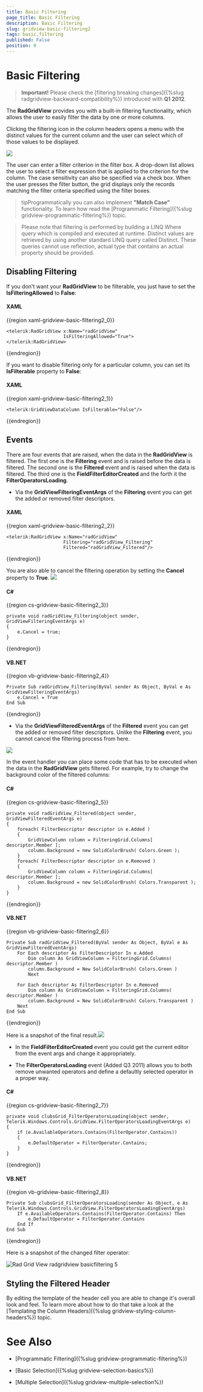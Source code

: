 ```yaml
---
title: Basic Filtering
page_title: Basic Filtering
description: Basic Filtering
slug: gridview-basic-filtering2
tags: basic,filtering
published: False
position: 0
---
```


# Basic Filtering


>__Important!__ Please check the [filtering breaking changes]({%slug radgridview-backward-compatibility%}) introduced with __Q1 2012__.
        
The __RadGridView__ provides you with a built-in filtering functionality, which allows the user to easily filter the data by one or more columns.

Clicking the filtering icon in the column headers opens a menu with the distinct values for the current column and the user can select which of those values to be displayed.

![](images/RadGridView_BasicFiltering_1.png)

The user can enter a filter criterion in the filter box. A drop-down list allows the user to select a filter expression that is applied to the criterion for the column. The case sensitivity can also be specified via a check box. When the user presses the filter button, the grid displays only the records matching the filter criteria specified using the filter boxes.

>tipProgrammatically you can also implement __"Match Case"__ functionality. To learn how read the [Programmatic Filtering]({%slug gridview-programmatic-filtering%}) topic.

>Please note that filtering is performed by building a LINQ Where query which is compiled and executed at runtime. Distinct values are retrieved by using another standard LINQ query called Distinct. These queries cannot use reflection, actual type that contains an actual property should be provided.
        

## Disabling Filtering

If you don't want your __RadGridView__ to be filterable, you just have to set the __IsFilteringAllowed__ to __False__:

#### __XAML__

{{region xaml-gridview-basic-filtering2_0}}

	<telerik:RadGridView x:Name="radGridView"
	                     IsFilteringAllowed="True">
	</telerik:RadGridView>
{{endregion}}

If you want to disable filtering only for a particular column, you can set its __IsFilterable__ property to __False__:

#### __XAML__

{{region xaml-gridview-basic-filtering2_1}}

	<telerik:GridViewDataColumn IsFilterable="False"/>
{{endregion}}

## Events

There are four events that are raised, when the data in the __RadGridView__ is filtered. 
The first one is the __Filtering__ event and is raised before the data is filtered. 
The second one is the __Filtered__ event and is raised when the data is filtered.
The third one is the __FieldFilterEditorCreated__ and the forth it the __FilterOperatorsLoading__.

* Via the __GridViewFilteringEventArgs__ of the __Filtering__ event you can get the added or removed filter descriptors.
            

#### __XAML__

{{region xaml-gridview-basic-filtering2_2}}

	<telerik:RadGridView x:Name="radGridView"
	                     Filtering="radGridView_Filtering"
	                     Filtered="radGridView_Filtered"/>
{{endregion}}

You are also able to cancel the filtering operation by setting the __Cancel__ property to __True__.
![](images/RadGridView_BasicFiltering_2.png)     

#### __C#__

{{region cs-gridview-basic-filtering2_3}}

	private void radGridView_Filtering(object sender, GridViewFilteringEventArgs e)
	{
	    e.Cancel = true;
	}
{{endregion}}


#### __VB.NET__

{{region vb-gridview-basic-filtering2_4}}

	Private Sub radGridView_Filtering(ByVal sender As Object, ByVal e As GridViewFilteringEventArgs)
	    e.Cancel = True
	End Sub
{{endregion}}


* Via the __GridViewFilteredEventArgs__ of the __Filtered__ event you can get the added or removed filter descriptors. Unlike the __Filtering__ event, you cannot cancel the filtering process from here.

![](images/RadGridView_BasicFiltering_3.png)

In the event handler you can place some code that has to be executed when the data in the __RadGridView__ gets filtered. For example, try to change the background color of the filtered columns:
            

#### __C#__

{{region cs-gridview-basic-filtering2_5}}

	private void radGridView_Filtered(object sender, GridViewFilteredEventArgs e)
	{
	    foreach( FilterDescriptor descriptor in e.Added )
	    {
	        GridViewColumn column = FilteringGrid.Columns[ descriptor.Member ];
	        column.Background = new SolidColorBrush( Colors.Green );
	    }
	    foreach( FilterDescriptor descriptor in e.Removed )
	    {
	        GridViewColumn column = FilteringGrid.Columns[ descriptor.Member ];
	        column.Background = new SolidColorBrush( Colors.Transparent );
	    }
	}
{{endregion}}

#### __VB.NET__

{{region vb-gridview-basic-filtering2_6}}

	Private Sub radGridView_Filtered(ByVal sender As Object, ByVal e As GridViewFilteredEventArgs)
	    For Each descriptor As FilterDescriptor In e.Added
	        Dim column As GridViewColumn = FilteringGrid.Columns( descriptor.Member )
	        column.Background = New SolidColorBrush( Colors.Green )
	        Next
	
	    For Each descriptor As FilterDescriptor In e.Removed
	        Dim column As GridViewColumn = FilteringGrid.Columns( descriptor.Member )
	        column.Background = New SolidColorBrush( Colors.Transparent )
	    Next
	End Sub
{{endregion}}

Here is a snapshot of the final result.![](images/RadGridView_BasicFiltering_4.png)

* In the __FieldFilterEditorCreated__ event you could get the current editor from the event args and change it appropriately.
            

* The __FilterOperatorsLoading__ event (Added Q3 2011) allows you to both remove unwanted operators and define a defaultly selected operator in a proper way. 
            

#### __C#__

{{region cs-gridview-basic-filtering2_7}}

	private void clubsGrid_FilterOperatorsLoading(object sender, Telerik.Windows.Controls.GridView.FilterOperatorsLoadingEventArgs e)
	{
	    if (e.AvailableOperators.Contains(FilterOperator.Contains))
	    {
	        e.DefaultOperator = FilterOperator.Contains;
	    }
	}
{{endregion}}

#### __VB.NET__

{{region vb-gridview-basic-filtering2_8}}

    Private Sub clubsGrid_FilterOperatorsLoading(sender As Object, e As Telerik.Windows.Controls.GridView.FilterOperatorsLoadingEventArgs)
        If e.AvailableOperators.Contains(FilterOperator.Contains) Then
            e.DefaultOperator = FilterOperator.Contains
        End If
    End Sub
{{endregion}}

Here is a snapshot of the changed filter operator:

![Rad Grid View radgridview basicfiltering 5](images/RadGridView_radgridview_basicfiltering_5.png)

## Styling the Filtered Header

By editing the template of the header cell you are able to change it's overall look and feel. To learn more about how to do that take a look at the [Templating the Column Headers]({%slug gridview-styling-column-headers%}) topic.

# See Also

 * [Programmatic Filtering]({%slug gridview-programmatic-filtering%})

 * [Basic Selection]({%slug gridview-selection-basics%})

 * [Multiple Selection]({%slug gridview-multiple-selection%})
